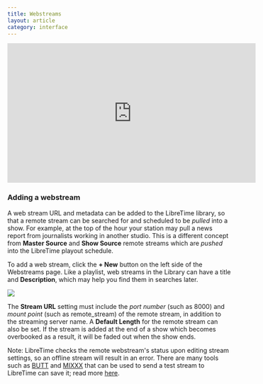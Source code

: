 ```yaml
---
title: Webstreams
layout: article
category: interface
---
```


<html>
<iframe width="560" height="315" src="https://www.youtube-nocookie.com/embed/Ha3X6aYdY04" frameborder="0" allow="accelerometer; autoplay; encrypted-media; gyroscope; picture-in-picture" allowfullscreen></iframe>
</html>

### Adding a webstream

A web stream URL and metadata can be added to the LibreTime library, so that a remote stream can be searched for and scheduled to be _pulled_ into a show. For example, at the top of the hour your station may pull a news report from journalists working in another studio. This is a different concept from **Master Source** and **Show Source** remote streams which are _pushed_ into the LibreTime playout schedule.

To add a web stream, click the **+ New** button on the left side of the Webstreams page. Like a playlist, web streams in the Library can have a title and **Description**, which may help you find them in searches later.

![](/img/webstream.jpg)

The **Stream URL** setting must include the _port number_ (such as 8000) and _mount point_ (such as remote_stream) of the remote stream, in addition to the streaming server name. A **Default Length** for the remote stream can also be set. If the stream is added at the end of a show which becomes overbooked as a result, it will be faded out when the show ends.

Note: LibreTime checks the remote webstream's status upon editing stream settings, so an offline stream will result in an error. There are many tools such as [BUTT](https://danielnoethen.de/butt/) and [MIXXX](https://www.mixxx.org) that can be used to send a test stream to LibreTime can save it; read more [here](/docs/live-broadcast).
